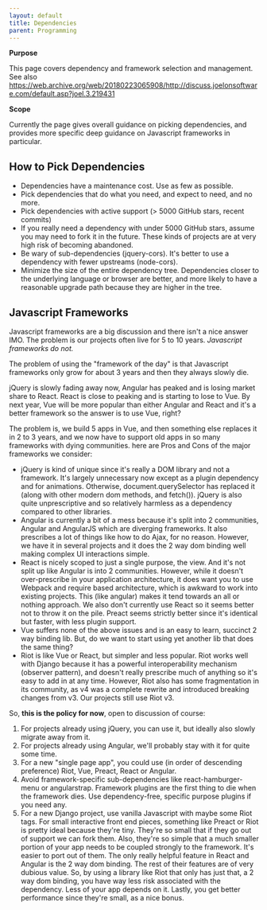 ```yaml
---
layout: default
title: Dependencies
parent: Programming
---
```


**Purpose**

This page covers dependency and framework selection and management. See
also
<https://web.archive.org/web/20180223065908/http://discuss.joelonsoftware.com/default.asp?joel.3.219431>

**Scope**

Currently the page gives overall guidance on picking dependencies, and
provides more specific deep guidance on Javascript frameworks in
particular.

## How to Pick Dependencies

  - Dependencies have a maintenance cost. Use as few as possible.
  - Pick dependencies that do what you need, and expect to need, and no
    more.
  - Pick dependencies with active support (\> 5000 GitHub stars, recent
    commits)
  - If you really need a dependency with under 5000 GitHub stars, assume
    you may need to fork it in the future. These kinds of projects are
    at very high risk of becoming abandoned.
  - Be wary of sub-dependencies (jquery-cors). It's better to use a
    dependency with fewer upstreams (node-cors).
  - Minimize the size of the entire dependency tree. Dependencies closer
    to the underlying language or browser are better, and more likely to
    have a reasonable upgrade path because they are higher in the tree.

## Javascript Frameworks

Javascript frameworks are a big discussion and there isn't a nice answer
IMO. The problem is our projects often live for 5 to 10 years.
*Javascript frameworks do not.*

The problem of using the "framework of the day" is that Javascript
frameworks only grow for about 3 years and then they always slowly die.

jQuery is slowly fading away now, Angular has peaked and is losing
market share to React. React is close to peaking and is starting to lose
to Vue. By next year, Vue will be more popular than either Angular and
React and it's a better framework so the answer is to use Vue, right?

The problem is, we build 5 apps in Vue, and then something else replaces
it in 2 to 3 years, and we now have to support old apps in so many
frameworks with dying communities. here are Pros and Cons of the major
frameworks we consider:

  - jQuery is kind of unique since it's really a DOM library and not a
    framework. It's largely unnecessary now except as a plugin
    dependency and for animations. Otherwise, document.querySelector has
    replaced it (along with other modern dom methods, and fetch()).
    jQuery is also quite unprescriptive and so relatively harmless as a
    dependency compared to other libraries.
  - Angular is currently a bit of a mess because it's split into 2
    communities, Angular and AngularJS which are diverging frameworks.
    It also prescribes a lot of things like how to do Ajax, for no
    reason. However, we have it in several projects and it does the 2
    way dom binding well making complex UI interactions simple.
  - React is nicely scoped to just a single purpose, the view. And it's
    not split up like Angular is into 2 communities. However, while it
    doesn't over-prescribe in your application architecture, it does
    want you to use Webpack and require based architecture, which is
    awkward to work into existing projects. This (like angular) makes it
    tend towards an all or nothing approach. We also don't currently use
    React so it seems better not to throw it on the pile. Preact seems
    strictly better since it's identical but faster, with less plugin
    support.
  - Vue suffers none of the above issues and is an easy to learn,
    succinct 2 way binding lib. But, do we want to start using yet
    another lib that does the same thing?
  - Riot is like Vue or React, but simpler and less popular. Riot works
    well with Django because it has a powerful interoperability
    mechanism (observer pattern), and doesn't really prescribe much of
    anything so it's easy to add in at any time. However, Riot also has
    some fragmentation in its community, as v4 was a complete rewrite
    and introduced breaking changes from v3. Our projects still use Riot
    v3.

So, **this is the policy for now**, open to discussion of course:

1.  For projects already using jQuery, you can use it, but ideally also
    slowly migrate away from it.
2.  For projects already using Angular, we'll probably stay with it for
    quite some time.
3.  For a new "single page app", you could use (in order of descending
    preference) Riot, Vue, Preact, React or Angular.
4.  Avoid framework-specific sub-dependencies like react-hamburger-menu
    or angularstrap. Framework plugins are the first thing to die when
    the framework dies. Use dependency-free, specific purpose plugins if
    you need any.
5.  For a new Django project, use vanilla Javascript with maybe some
    Riot tags. For small interactive front end pieces, something like
    Preact or Riot is pretty ideal because they're tiny. They're so
    small that if they go out of support we can fork them. Also, they're
    so simple that a much smaller portion of your app needs to be
    coupled strongly to the framework. It's easier to port out of them.
    The only really helpful feature in React and Angular is the 2 way
    dom binding. The rest of their features are of very dubious value.
    So, by using a library like Riot that only has just that, a 2 way
    dom binding, you have way less risk associated with the dependency.
    Less of your app depends on it. Lastly, you get better performance
    since they're small, as a nice bonus.
